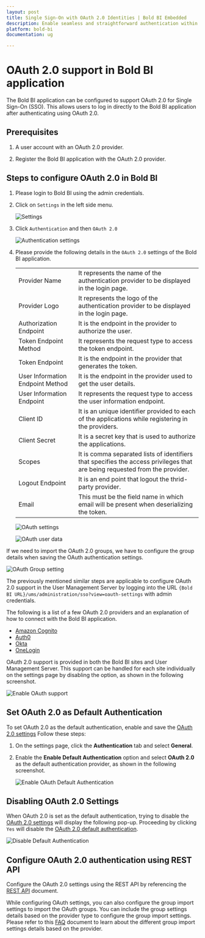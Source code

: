 ```yaml
---
layout: post
title: Single Sign-On with OAuth 2.0 Identities | Bold BI Embedded
description: Enable seamless and straightforward authentication within the Bold BI application by configuring OAuth 2.0 through both the intuitive application user interface (UI) and the powerful REST API.
platform: bold-bi
documentation: ug

---
```


# OAuth 2.0 support in Bold BI application 

The Bold BI application can be configured to support OAuth 2.0 for Single Sign-On (SSO). This allows users to log in directly to the Bold BI application after authenticating using OAuth 2.0.

## Prerequisites

1. A user account with an OAuth 2.0 provider.

2. Register the Bold BI application with the OAuth 2.0 provider.

## Steps to configure OAuth 2.0 in Bold BI

1. Please login to Bold BI using the admin credentials.

2. Click on `Settings` in the left side menu.

    ![Settings](/static/assets/site-administration/oauth-support/images/settings.png#width=65%)

3. Click `Authentication` and then `OAuth 2.0`

    ![Authentication settings](/static/assets/site-administration/oauth-support/images/authentication-settings.png#width=65%)

4. Please provide the following details in the `OAuth 2.0` settings of the Bold BI application.

    <table>

    <tr>
    <td>Provider Name</td>
    <td>It represents the name of the authentication provider to be displayed in the login page.</td>
    </tr>

    <tr>
    <td>Provider Logo</td>
    <td>It represents the logo of the authentication provider to be displayed in the login page.</td>
    </tr>

    <tr>
    <td>Authorization Endpoint</td>
    <td>It is the endpoint in the provider to authorize the user.</td>
    </tr>

    <tr>
    <td>Token Endpoint Method</td>
    <td>It represents the request type to access the token endpoint.</td>
    </tr>

    <tr>
    <td>Token Endpoint</td>
    <td>It is the endpoint in the provider that generates the token.</td>
    </tr>

    <tr>
    <td>User Information Endpoint Method</td>
    <td>It is the endpoint in the provider used to get the user details.</td>
    </tr>

    <tr>
    <td>User Information Endpoint</td>
    <td>It represents the request type to access the user information endpoint.</td>
    </tr>

    <tr>
    <td>Client ID</td>
    <td>It is an unique identifier provided to each of the applications while registering in the providers.</td>
    </tr>

    <tr>
    <td>Client Secret</td>
    <td>It is a secret key that is used to authorize the applications.</td>
    </tr>

    <tr>
    <td>Scopes</td>
    <td>It is comma separated lists of identifiers that specifies the access privileges that are being requested from the provider.</td>
    </tr>

    <tr>
    <td>Logout Endpoint</td>
    <td>It is an end point that logout the thrid-party provider.</td>
    
    </tr>

    <tr>
    <td>Email</td>
    <td>This must be the field name in which email will be present when deserializing the token.</td>
    </tr>

    </table>

    ![OAuth settings](/static/assets/site-administration/oauth-support/images/OAuth-settings.png#width=50%)

    ![OAuth user data](/static/assets/site-administration/oauth-support/images/OAuth-user-data.png)
    
If we need to import the OAuth 2.0 groups, we have to configure the group details when saving the OAuth authentication settings.

  ![OAuth Group setting](/static/assets/site-administration/oauth-support/images/OAuth-group-settings.png)

The previously mentioned similar steps are applicable to configure OAuth 2.0 support in the User Management Server by logging into the URL `{Bold BI URL}/ums/administration/sso?view=oauth-settings` with admin credentials.

The following is a list of a few OAuth 2.0 providers and an explanation of how to connect with the Bold BI application. 

* [Amazon Cognito](/security-configuration/single-sign-on/oauth-2.0-support/amazon-cognito/)
* [Auth0](/security-configuration/single-sign-on/oauth-2.0-support/auth0/)
* [Okta](/security-configuration/single-sign-on/oauth-2.0-support/okta/)
* [OneLogin](/security-configuration/single-sign-on/oauth-2.0-support/onelogin/)

OAuth 2.0 support is provided in both the Bold BI sites and User Management Server. This support can be handled for each site individually on the settings page by disabling the option, as shown in the following screenshot.

![Enable OAuth support](/static/assets/site-administration/oauth-support/images/EnableOAuth.png)

## Set OAuth 2.0 as Default Authentication
To set OAuth 2.0 as the default authentication, enable and save the [OAuth 2.0 settings](/security-configuration/single-sign-on/oauth-2.0-support/#steps-to-configure-oauth-2.0-in-bold-bi) Follow these steps:

1. On the settings page, click the **Authentication** tab and select **General**.

2. Enable the **Enable Default Authentication** option and select **OAuth 2.0** as the default authentication provider, as shown in the following screenshot.

    ![Enable OAuth Default Authentication](/static/assets/site-administration/oauth-support/images/oauth-default-authentication.png)

## Disabling OAuth 2.0 Settings

When OAuth 2.0 is set as the default authentication, trying to disable the [OAuth 2.0 settings](/security-configuration/single-sign-on/oauth-2.0-support/#steps-to-configure-oauth-2.0-in-bold-bi) will display the following pop-up. Proceeding by clicking `Yes` will disable the [OAuth 2.0 default authentication](/security-configuration/single-sign-on/oauth-2.0-support/#set-oauth-2.0-as-default-authentication).

![Disable Default Authentication](/static/assets/site-administration/images/disable-default-authentication.png#width=60%)

## Configure OAuth 2.0 authentication using REST API

Configure the OAuth 2.0 settings using the REST API by referencing the [REST API](/server-api-reference/v5.0/api-reference/#operation/Administration_UpdateOAuthSettings) document. 
 
While configuring OAuth settings, you can also configure the group import settings to import the OAuth groups. You can include the group settings details based on the provider type to configure the group import settings. Please refer to this [FAQ](/faq/what-are-the-different-request-object-properties-of-group-imports-setting-for-each-oauth-and-openid-provider-type/) document to learn about the different group import settings details based on the provider.